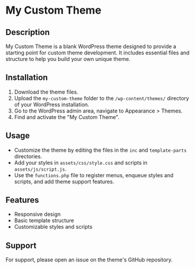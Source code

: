 # My Custom Theme

## Description

My Custom Theme is a blank WordPress theme designed to provide a starting point for custom theme development. It includes essential files and structure to help you build your own unique theme.

## Installation

1. Download the theme files.
2. Upload the `my-custom-theme` folder to the `/wp-content/themes/` directory of your WordPress installation.
3. Go to the WordPress admin area, navigate to Appearance > Themes.
4. Find and activate the "My Custom Theme".

## Usage

- Customize the theme by editing the files in the `inc` and `template-parts` directories.
- Add your styles in `assets/css/style.css` and scripts in `assets/js/script.js`.
- Use the `functions.php` file to register menus, enqueue styles and scripts, and add theme support features.

## Features

- Responsive design
- Basic template structure
- Customizable styles and scripts

## Support

For support, please open an issue on the theme's GitHub repository.
